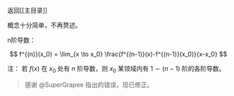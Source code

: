 返回[[主目录]]

概念十分简单，不再赘述。

n阶导数：

$$
f^{(n)}(x_0) = \lim_{x \to x_0} \frac{f^{(n-1)}(x)-f^{(n-1)}(x_0)}{x-x_0}
$$

注：
若 $f(x)$ 在 $x_0$ 处有 $n$ 阶导数，则 $x_0$ 某领域内有 $1 \sim (n-1)$ 阶的各阶导数。

> 感谢 @SuperGrapee 指出的错误，现已修正。